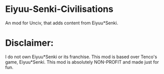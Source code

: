 # Eiyuu-Senki-Civilisations

An mod for Unciv, that adds content from Eiyuu*Senki.

# Disclaimer:

I do not own Eiyuu*Senki or its franchise. This mod is based over Tenco's game, Eiyuu\*Senki. This mod is absolutely NON-PROFIT and made just for fun.
